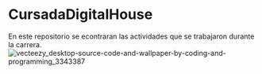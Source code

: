 # CursadaDigitalHouse
En este repositorio se econtraran las actividades que se trabajaron durante la carrera. 
![vecteezy_desktop-source-code-and-wallpaper-by-coding-and-programming_3343387](https://user-images.githubusercontent.com/93353219/211400039-984178ad-80db-4745-bdec-5dbe1e13d666.jpg)
